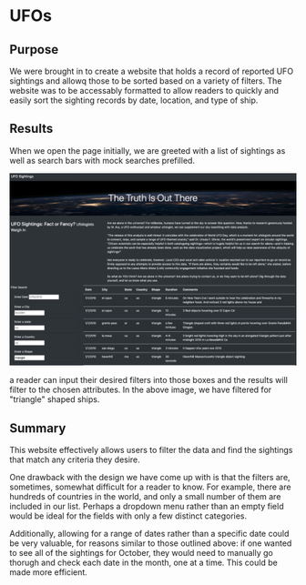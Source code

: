 # UFOs
## Purpose
We were brought in to create a website that holds a record of reported UFO sightings and allowq those to be sorted based on a variety of filters.
The website was to be accessably formatted to allow readers to quickly and easily sort the sighting records by date, location, and type of ship. 

## Results

When we open the page initially, we are greeted with a list of sightings as well as search bars with mock searches prefilled. 

![Page](https://github.com/Mickie-n-s/UFOs/blob/main/static/images/web%20page.png)

a reader can input their desired filters into those boxes and the results will filter to the chosen attributes. In the above image, we have filtered for "triangle" shaped ships. 

## Summary

This website effectively allows users to filter the data and find the sightings that match any criteria they desire. 

One drawback with the design we have come up with is that the filters are, sometimes, somewhat difficult for a reader to know. For example, there are hundreds of countries in the world, and only a small number of them are included in our list. Perhaps a dropdown menu rather than an empty field would be ideal for the fields with only a few distinct categories. 

Additionally, allowing for a range of dates rather than a specific date could be very valuable, for reasons similar to those outlined above: if one wanted to see all of the sightings for October, they would need to manually go thorugh and check each date in the month, one at a time. This could be made more efficient. 
